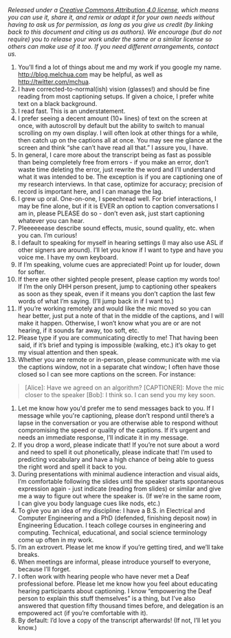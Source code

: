 *Released under a [Creative Commons Attribution 4.0 license](https://creativecommons.org/licenses/by/4.0/), which means you can use it, share it, and remix or adapt it for your own needs without having to ask us for permission, as long as you give us credit (by linking back to this document and citing us as authors). We encourage (but do not require) you to release your work under the same or a similar license so others can make use of it too. If you need different arrangements, contact us.*

1. You’ll find a lot of things about me and my work if you google my name. http://blog.melchua.com may be helpful, as well as http://twitter.com/mchua.
1. I have corrected-to-normal(ish) vision (glasses!) and should be fine reading from most captioning setups. If given a choice, I prefer white text on a black background.
1. I read fast. This is an understatement.
1. I prefer seeing a decent amount (10+ lines) of text on the screen at once, with autoscroll by default but the ability to switch to manual scrolling on my own display. I will often look at other things for a while, then catch up on the captions all at once. You may see me glance at the screen and think “she can’t have read all that.” I assure you, I have.
1. In general, I care more about the transcript being as fast as possible than being completely free from errors - if you make an error, don’t waste time deleting the error, just rewrite the word and I’ll understand what it was intended to be. The exception is if you are captioning one of my research interviews. In that case, optimize for accuracy; precision of record is important here, and I can manage the lag.
1. I grew up oral. One-on-one, I speechread well. For brief interactions, I may be fine alone, but if it is EVER an option to caption conversations I am in, please PLEASE do so - don’t even ask, just start captioning whatever you can hear.
1. Pleeeeeease describe sound effects, music, sound quality, etc. when you can. I’m curious!
1. I default to speaking for myself in hearing settings (I may also use ASL if other signers are around). I’ll let you know if I want to type and have you voice me. I have my own keyboard.
1. If I’m speaking, volume cues are appreciated! Point up for louder, down for softer.
1. If there are other sighted people present, please caption my words too! If I’m the only DHH person present, jump to captioning other speakers as soon as they speak, even if it means you don’t caption the last few words of what I’m saying. (I’ll jump back in if I want to.)
1. If you’re working remotely and would like the mic moved so you can hear better, just put a note of that in the middle of the captions, and I will make it happen. Otherwise, I won’t know what you are or are not hearing, if it sounds far away, too soft, etc.
1. Please type if you are communicating directly to me! That having been said, if it’s brief and typing is impossible (walking, etc.) it’s okay to get my visual attention and then speak.
1. Whether you are remote or in-person, please communicate with me via the captions window, not in a separate chat window; I often have those closed so I can see more captions on the screen. For instance:

> [Alice]: Have we agreed on an algorithm?
> [CAPTIONER]: Move the mic closer to the speaker
> [Bob]: I think so. I can send you my key soon.

1. Let me know how you'd prefer me to send messages back to you. If I message while you're captioning, please don’t respond until there’s a lapse in the conversation or you are otherwise able to respond without compromising the speed or quality of the captions. If it’s urgent and needs an immediate response, I’ll indicate it in my message. 
1. If you drop a word, please indicate that! If you’re not sure about a word and need to spell it out phonetically, please indicate that! I’m used to predicting vocabulary and have a high chance of being able to guess the right word and spell it back to you.
1. During presentations with minimal audience interaction and visual aids, I’m comfortable following the slides until the speaker starts spontaneous expression again - just indicate (reading from slides) or similar and give me a way to figure out where the speaker is. (If we’re in the same room, I can give you body language cues like nods, etc.)
1. To give you an idea of my discipline: I have a B.S. in Electrical and Computer Engineering and a PhD (defended, finishing deposit now) in Engineering Education. I teach college courses in engineering and computing. Technical, educational, and social science terminology come up often in my work.
1. I’m an extrovert. Please let me know if you’re getting tired, and we’ll take breaks.
1. When meetings are informal, please introduce yourself to everyone, because I’ll forget.
1. I often work with hearing people who have never met a Deaf professional before. Please let me know how you feel about educating hearing participants about captioning. I know “empowering the Deaf person to explain this stuff themselves” is a thing, but I’ve also answered that question fifty thousand times before, and delegation is an empowered act (if you’re comfortable with it).
1. By default: I’d love a copy of the transcript afterwards! (If not, I’ll let you know.)
